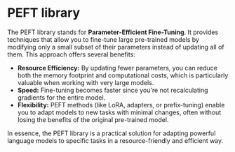 # PEFT library

The PEFT library stands for **Parameter-Efficient Fine-Tuning**. It provides techniques that allow you to fine-tune large pre-trained models by modifying only a small subset of their parameters instead of updating all of them. This approach offers several benefits:

- **Resource Efficiency:** By updating fewer parameters, you can reduce both the memory footprint and computational costs, which is particularly valuable when working with very large models.
- **Speed:** Fine-tuning becomes faster since you're not recalculating gradients for the entire model.
- **Flexibility:** PEFT methods (like LoRA, adapters, or prefix-tuning) enable you to adapt models to new tasks with minimal changes, often without losing the benefits of the original pre-trained model.

In essence, the PEFT library is a practical solution for adapting powerful language models to specific tasks in a resource-friendly and efficient way.